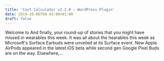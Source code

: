 ```yaml
---
title: 'Cost Calculator v2.2.0 – WordPress Plugin'
date: 2019-10-06T09:43:00+01:00
draft: false
---
```


Welcome to And finally, your round-up of stories that you might have missed in wearables this week. It was all about the hearables this week as Microsoft's Surface Earbuds were unveiled at its Surface event. New Apple AirPods appeared in the latest iOS beta while second gen Google Pixel Buds are on the way. Elsewhere,…